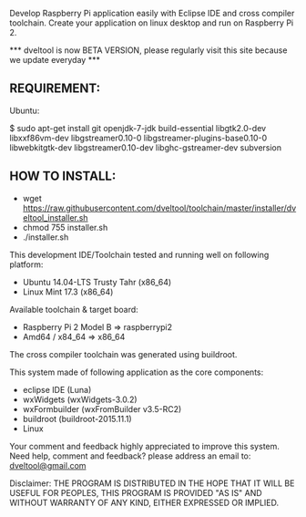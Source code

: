 Develop Raspberry Pi application easily with Eclipse IDE and cross compiler toolchain.
Create your application on linux desktop and run on Raspberry Pi 2.

*** dveltool is now BETA VERSION, please regularly visit this site because we update everyday ***

REQUIREMENT:
-------------------------
Ubuntu:

$ sudo apt-get install git openjdk-7-jdk build-essential libgtk2.0-dev libxxf86vm-dev libgstreamer0.10-0 libgstreamer-plugins-base0.10-0 libwebkitgtk-dev libgstreamer0.10-dev libghc-gstreamer-dev subversion

HOW TO INSTALL:
-------------------------
- wget https://raw.githubusercontent.com/dveltool/toolchain/master/installer/dveltool_installer.sh
- chmod 755 installer.sh
- ./installer.sh

This development IDE/Toolchain tested and running well on following platform:
- Ubuntu 14.04-LTS Trusty Tahr (x86_64)
- Linux Mint 17.3 (x86_64)

Available toolchain & target board:
- Raspberry Pi 2 Model B      => raspberrypi2
- Amd64 / x84_64              => x86_64

The cross compiler toolchain was generated using buildroot.

This system made of following application as the core components:
- eclipse IDE		(Luna)
- wxWidgets			(wxWidgets-3.0.2)
- wxFormbuilder	(wxFromBuilder v3.5-RC2)
- buildroot			(buildroot-2015.11.1)
- Linux

Your comment and feedback highly appreciated to improve this system.
Need help, comment and feedback? please address an email to: dveltool@gmail.com

Disclaimer:
THE PROGRAM IS DISTRIBUTED IN THE HOPE THAT IT WILL BE USEFUL FOR PEOPLES, THIS PROGRAM IS PROVIDED "AS IS" AND WITHOUT WARRANTY OF ANY KIND, EITHER EXPRESSED OR IMPLIED. 
